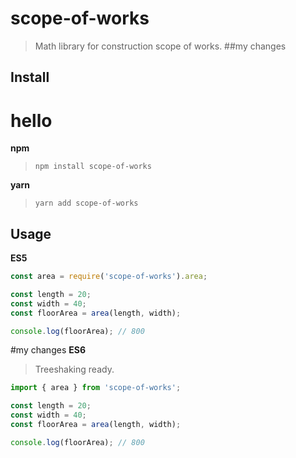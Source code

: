 # scope-of-works

> Math library for construction scope of works.
##my changes
## Install
# hello
**npm**
> `npm install scope-of-works`

**yarn**
> `yarn add scope-of-works`

## Usage

**ES5**

```javascript
const area = require('scope-of-works').area;

const length = 20;
const width = 40;
const floorArea = area(length, width);

console.log(floorArea); // 800
```
#my changes
**ES6**
> Treeshaking ready.

```javascript
import { area } from 'scope-of-works';

const length = 20;
const width = 40;
const floorArea = area(length, width);

console.log(floorArea); // 800
```
